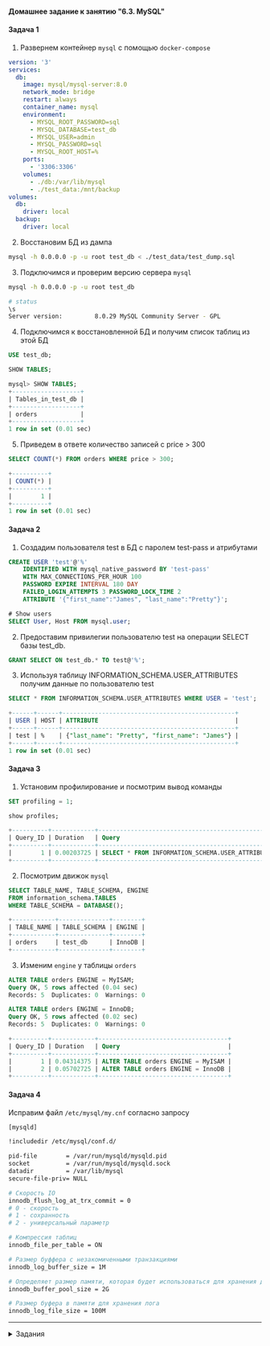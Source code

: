 #### Домашнее задание к занятию "6.3. MySQL"
#### Задача 1
1. Развернем контейнер `mysql` c помощью `docker-compose`
```yaml
version: '3'
services:
  db:
    image: mysql/mysql-server:8.0
    network_mode: bridge
    restart: always
    container_name: mysql
    environment:
      - MYSQL_ROOT_PASSWORD=sql
      - MYSQL_DATABASE=test_db
      - MYSQL_USER=admin
      - MYSQL_PASSWORD=sql
      - MYSQL_ROOT_HOST=%
    ports:
      - '3306:3306'
    volumes: 
      - ./db:/var/lib/mysql
      - ./test_data:/mnt/backup
volumes:
  db:
    driver: local
  backup:
    driver: local
```
2. Восстановим БД из дампа

```bash
mysql -h 0.0.0.0 -p -u root test_db < ./test_data/test_dump.sql 
```
3. Подключимся и проверим версию сервера `mysql`
```bash
mysql -h 0.0.0.0 -p -u root test_db

# status
\s
Server version:         8.0.29 MySQL Community Server - GPL
```
4. Подключимся к восстановленной БД и получим список таблиц из этой БД
```sql
USE test_db;

SHOW TABLES;

mysql> SHOW TABLES;
+-------------------+
| Tables_in_test_db |
+-------------------+
| orders            |
+-------------------+
1 row in set (0.01 sec)

```
5. Приведем в ответе количество записей с price > 300

```sql
SELECT COUNT(*) FROM orders WHERE price > 300;

+----------+
| COUNT(*) |
+----------+
|        1 |
+----------+
1 row in set (0.01 sec)

```    

#### Задача 2
1. Создадим пользователя test в БД c паролем test-pass и атрибутами

```sql
CREATE USER 'test'@'%' 
    IDENTIFIED WITH mysql_native_password BY 'test-pass'
    WITH MAX_CONNECTIONS_PER_HOUR 100
    PASSWORD EXPIRE INTERVAL 180 DAY
    FAILED_LOGIN_ATTEMPTS 3 PASSWORD_LOCK_TIME 2
    ATTRIBUTE '{"first_name":"James", "last_name":"Pretty"}';

# Show users
SELECT User, Host FROM mysql.user;
```
2. Предоставим привилегии пользователю test на операции SELECT базы test_db.

```sql
GRANT SELECT ON test_db.* TO test@'%';
```
3. Используя таблицу INFORMATION_SCHEMA.USER_ATTRIBUTES получим данные по пользователю test 

```sql
SELECT * FROM INFORMATION_SCHEMA.USER_ATTRIBUTES WHERE USER = 'test';

+------+------+------------------------------------------------+
| USER | HOST | ATTRIBUTE                                      |
+------+------+------------------------------------------------+
| test | %    | {"last_name": "Pretty", "first_name": "James"} |
+------+------+------------------------------------------------+
1 row in set (0.01 sec)
```

#### Задача 3

1. Установим профилирование и посмотрим вывод команды

```sql
SET profiling = 1;

show profiles;

+----------+------------+----------------------------------------------------------------------+
| Query_ID | Duration   | Query                                                                |
+----------+------------+----------------------------------------------------------------------+
|        1 | 0.00203725 | SELECT * FROM INFORMATION_SCHEMA.USER_ATTRIBUTES WHERE USER = 'test' |
+----------+------------+----------------------------------------------------------------------+
```
2. Посмотрим движок `mysql`

```sql
SELECT TABLE_NAME, TABLE_SCHEMA, ENGINE
FROM information_schema.TABLES
WHERE TABLE_SCHEMA = DATABASE(); 

+------------+--------------+--------+
| TABLE_NAME | TABLE_SCHEMA | ENGINE |
+------------+--------------+--------+
| orders     | test_db      | InnoDB |
+------------+--------------+--------+
```

3. Изменим `engine` у таблицы `orders`

```sql
ALTER TABLE orders ENGINE = MyISAM;
Query OK, 5 rows affected (0.04 sec)
Records: 5  Duplicates: 0  Warnings: 0

ALTER TABLE orders ENGINE = InnoDB;
Query OK, 5 rows affected (0.02 sec)
Records: 5  Duplicates: 0  Warnings: 0

+----------+------------+------------------------------------+
| Query_ID | Duration   | Query                              |
+----------+------------+------------------------------------+
|        1 | 0.04314375 | ALTER TABLE orders ENGINE = MyISAM |
|        2 | 0.05702725 | ALTER TABLE orders ENGINE = InnoDB |
+----------+------------+------------------------------------+
```
#### Задача 4 

Исправим файл `/etc/mysql/my.cnf` согласно запросу

```bash
[mysqld]

!includedir /etc/mysql/conf.d/

pid-file        = /var/run/mysqld/mysqld.pid
socket          = /var/run/mysqld/mysqld.sock
datadir         = /var/lib/mysql
secure-file-priv= NULL

# Скорость IO 
innodb_flush_log_at_trx_commit = 0 
# 0 - скорость
# 1 - сохранность
# 2 - универсальный параметр

# Компрессия таблиц
innodb_file_per_table = ON

# Размер буффера с незакомиченными транзакциями
innodb_log_buffer_size = 1M

# Определяет размер памяти, которая будет использоваться для хранения данных и индексов таблиц с типом InnoDB.
innodb_buffer_pool_size = 2G

# Размер буфера в памяти для хранения лога
innodb_log_file_size = 100M
```
---

<details>
<summary>Задания</summary>

# Домашнее задание к занятию "6.3. MySQL"

## Введение

Перед выполнением задания вы можете ознакомиться с 
[дополнительными материалами](https://github.com/netology-code/virt-homeworks/tree/master/additional/README.md).

## Задача 1

Используя docker поднимите инстанс MySQL (версию 8). Данные БД сохраните в volume.

Изучите [бэкап БД](https://github.com/netology-code/virt-homeworks/tree/master/06-db-03-mysql/test_data) и 
восстановитесь из него.

Перейдите в управляющую консоль `mysql` внутри контейнера.

Используя команду `\h` получите список управляющих команд.

Найдите команду для выдачи статуса БД и **приведите в ответе** из ее вывода версию сервера БД.

Подключитесь к восстановленной БД и получите список таблиц из этой БД.

**Приведите в ответе** количество записей с `price` > 300.

В следующих заданиях мы будем продолжать работу с данным контейнером.

## Задача 2

Создайте пользователя test в БД c паролем test-pass, используя:
- плагин авторизации mysql_native_password
- срок истечения пароля - 180 дней 
- количество попыток авторизации - 3 
- максимальное количество запросов в час - 100
- аттрибуты пользователя:
    - Фамилия "Pretty"
    - Имя "James"

Предоставьте привелегии пользователю `test` на операции SELECT базы `test_db`.
    
Используя таблицу INFORMATION_SCHEMA.USER_ATTRIBUTES получите данные по пользователю `test` и 
**приведите в ответе к задаче**.

## Задача 3

Установите профилирование `SET profiling = 1`.
Изучите вывод профилирования команд `SHOW PROFILES;`.

Исследуйте, какой `engine` используется в таблице БД `test_db` и **приведите в ответе**.

Измените `engine` и **приведите время выполнения и запрос на изменения из профайлера в ответе**:
- на `MyISAM`
- на `InnoDB`

## Задача 4 

Изучите файл `my.cnf` в директории /etc/mysql.

Измените его согласно ТЗ (движок InnoDB):
- Скорость IO важнее сохранности данных
- Нужна компрессия таблиц для экономии места на диске
- Размер буффера с незакомиченными транзакциями 1 Мб
- Буффер кеширования 30% от ОЗУ
- Размер файла логов операций 100 Мб

Приведите в ответе измененный файл `my.cnf`.

---